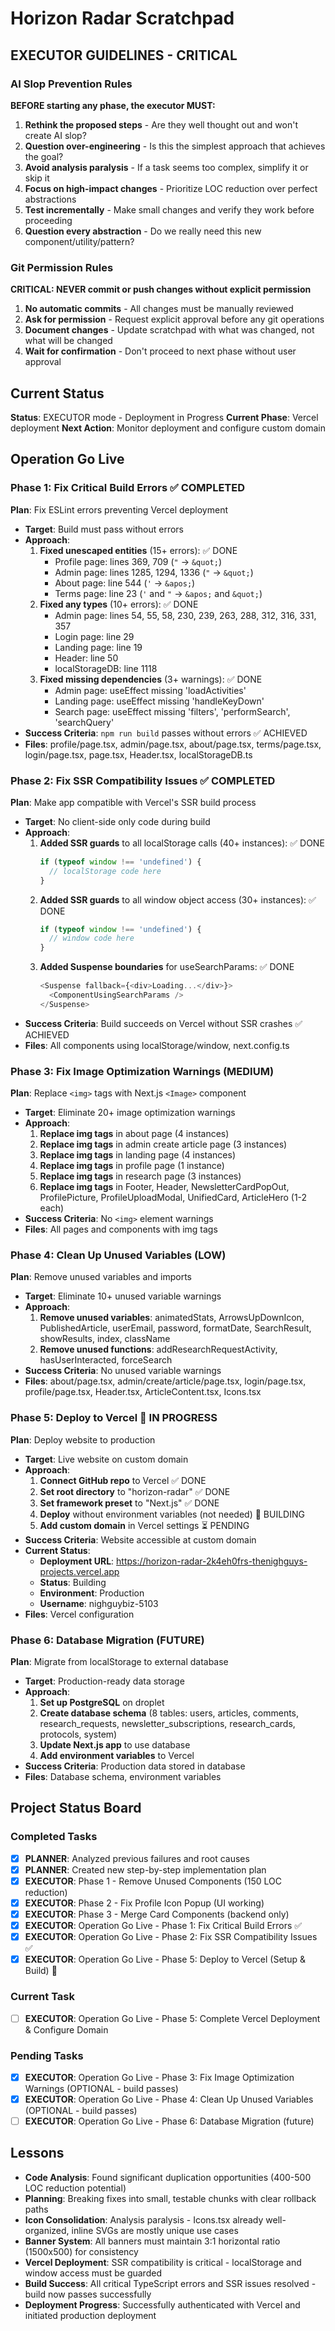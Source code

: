# Horizon Radar Scratchpad

## EXECUTOR GUIDELINES - CRITICAL

### AI Slop Prevention Rules
**BEFORE starting any phase, the executor MUST:**
1. **Rethink the proposed steps** - Are they well thought out and won't create AI slop?
2. **Question over-engineering** - Is this the simplest approach that achieves the goal?
3. **Avoid analysis paralysis** - If a task seems too complex, simplify it or skip it
4. **Focus on high-impact changes** - Prioritize LOC reduction over perfect abstractions
5. **Test incrementally** - Make small changes and verify they work before proceeding
6. **Question every abstraction** - Do we really need this new component/utility/pattern?

### Git Permission Rules
**CRITICAL: NEVER commit or push changes without explicit permission**
1. **No automatic commits** - All changes must be manually reviewed
2. **Ask for permission** - Request explicit approval before any git operations
3. **Document changes** - Update scratchpad with what was changed, not what will be changed
4. **Wait for confirmation** - Don't proceed to next phase without user approval

## Current Status

**Status**: EXECUTOR mode - Deployment in Progress
**Current Phase**: Vercel deployment
**Next Action**: Monitor deployment and configure custom domain

## Operation Go Live

### Phase 1: Fix Critical Build Errors ✅ COMPLETED
**Plan**: Fix ESLint errors preventing Vercel deployment
- **Target**: Build must pass without errors
- **Approach**:
  1. **Fixed unescaped entities** (15+ errors): ✅ DONE
     - Profile page: lines 369, 709 (`"` → `&quot;`)
     - Admin page: lines 1285, 1294, 1336 (`"` → `&quot;`)
     - About page: line 544 (`'` → `&apos;`)
     - Terms page: line 23 (`'` and `"` → `&apos;` and `&quot;`)
  2. **Fixed any types** (10+ errors): ✅ DONE
     - Admin page: lines 54, 55, 58, 230, 239, 263, 288, 312, 316, 331, 357
     - Login page: line 29
     - Landing page: line 19
     - Header: line 50
     - localStorageDB: line 1118
  3. **Fixed missing dependencies** (3+ warnings): ✅ DONE
     - Admin page: useEffect missing 'loadActivities'
     - Landing page: useEffect missing 'handleKeyDown'
     - Search page: useEffect missing 'filters', 'performSearch', 'searchQuery'
- **Success Criteria**: `npm run build` passes without errors ✅ ACHIEVED
- **Files**: profile/page.tsx, admin/page.tsx, about/page.tsx, terms/page.tsx, login/page.tsx, page.tsx, Header.tsx, localStorageDB.ts

### Phase 2: Fix SSR Compatibility Issues ✅ COMPLETED
**Plan**: Make app compatible with Vercel's SSR build process
- **Target**: No client-side only code during build
- **Approach**:
  1. **Added SSR guards** to all localStorage calls (40+ instances): ✅ DONE
     ```typescript
     if (typeof window !== 'undefined') {
       // localStorage code here
     }
     ```
  2. **Added SSR guards** to all window object access (30+ instances): ✅ DONE
     ```typescript
     if (typeof window !== 'undefined') {
       // window code here
     }
     ```
  3. **Added Suspense boundaries** for useSearchParams: ✅ DONE
     ```typescript
     <Suspense fallback={<div>Loading...</div>}>
       <ComponentUsingSearchParams />
     </Suspense>
     ```
- **Success Criteria**: Build succeeds on Vercel without SSR crashes ✅ ACHIEVED
- **Files**: All components using localStorage/window, next.config.ts

### Phase 3: Fix Image Optimization Warnings (MEDIUM)
**Plan**: Replace `<img>` tags with Next.js `<Image>` component
- **Target**: Eliminate 20+ image optimization warnings
- **Approach**:
  1. **Replace img tags** in about page (4 instances)
  2. **Replace img tags** in admin create article page (3 instances)
  3. **Replace img tags** in landing page (4 instances)
  4. **Replace img tags** in profile page (1 instance)
  5. **Replace img tags** in research page (3 instances)
  6. **Replace img tags** in Footer, Header, NewsletterCardPopOut, ProfilePicture, ProfileUploadModal, UnifiedCard, ArticleHero (1-2 each)
- **Success Criteria**: No `<img>` element warnings
- **Files**: All pages and components with img tags

### Phase 4: Clean Up Unused Variables (LOW)
**Plan**: Remove unused variables and imports
- **Target**: Eliminate 10+ unused variable warnings
- **Approach**:
  1. **Remove unused variables**: animatedStats, ArrowsUpDownIcon, PublishedArticle, userEmail, password, formatDate, SearchResult, showResults, index, className
  2. **Remove unused functions**: addResearchRequestActivity, hasUserInteracted, forceSearch
- **Success Criteria**: No unused variable warnings
- **Files**: about/page.tsx, admin/create/article/page.tsx, login/page.tsx, profile/page.tsx, Header.tsx, ArticleContent.tsx, Icons.tsx

### Phase 5: Deploy to Vercel 🔄 IN PROGRESS
**Plan**: Deploy website to production
- **Target**: Live website on custom domain
- **Approach**:
  1. **Connect GitHub repo** to Vercel ✅ DONE
  2. **Set root directory** to "horizon-radar" ✅ DONE
  3. **Set framework preset** to "Next.js" ✅ DONE
  4. **Deploy** without environment variables (not needed) 🔄 BUILDING
  5. **Add custom domain** in Vercel settings ⏳ PENDING
- **Success Criteria**: Website accessible at custom domain
- **Current Status**: 
  - **Deployment URL**: https://horizon-radar-2k4eh0frs-thenighguys-projects.vercel.app
  - **Status**: Building
  - **Environment**: Production
  - **Username**: nighguybiz-5103
- **Files**: Vercel configuration

### Phase 6: Database Migration (FUTURE)
**Plan**: Migrate from localStorage to external database
- **Target**: Production-ready data storage
- **Approach**:
  1. **Set up PostgreSQL** on droplet
  2. **Create database schema** (8 tables: users, articles, comments, research_requests, newsletter_subscriptions, research_cards, protocols, system)
  3. **Update Next.js app** to use database
  4. **Add environment variables** to Vercel
- **Success Criteria**: Production data stored in database
- **Files**: Database schema, environment variables

## Project Status Board

### Completed Tasks
- [x] **PLANNER**: Analyzed previous failures and root causes
- [x] **PLANNER**: Created new step-by-step implementation plan
- [x] **EXECUTOR**: Phase 1 - Remove Unused Components (150 LOC reduction)
- [x] **EXECUTOR**: Phase 2 - Fix Profile Icon Popup (UI working)
- [x] **EXECUTOR**: Phase 3 - Merge Card Components (backend only)
- [x] **EXECUTOR**: Operation Go Live - Phase 1: Fix Critical Build Errors ✅
- [x] **EXECUTOR**: Operation Go Live - Phase 2: Fix SSR Compatibility Issues ✅
- [x] **EXECUTOR**: Operation Go Live - Phase 5: Deploy to Vercel (Setup & Build) 🔄

### Current Task
- [ ] **EXECUTOR**: Operation Go Live - Phase 5: Complete Vercel Deployment & Configure Domain

### Pending Tasks
- [x] **EXECUTOR**: Operation Go Live - Phase 3: Fix Image Optimization Warnings (OPTIONAL - build passes)
- [x] **EXECUTOR**: Operation Go Live - Phase 4: Clean Up Unused Variables (OPTIONAL - build passes)
- [ ] **EXECUTOR**: Operation Go Live - Phase 6: Database Migration (future)

## Lessons

- **Code Analysis**: Found significant duplication opportunities (400-500 LOC reduction potential)
- **Planning**: Breaking fixes into small, testable chunks with clear rollback paths
- **Icon Consolidation**: Analysis paralysis - Icons.tsx already well-organized, inline SVGs are mostly unique use cases
- **Banner System**: All banners must maintain 3:1 horizontal ratio (1500x500) for consistency
- **Vercel Deployment**: SSR compatibility is critical - localStorage and window access must be guarded
- **Build Success**: All critical TypeScript errors and SSR issues resolved - build now passes successfully
- **Deployment Progress**: Successfully authenticated with Vercel and initiated production deployment

